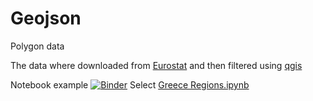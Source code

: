 # Geojson
Polygon data


The data where downloaded from <a href="https://ec.europa.eu/eurostat/web/gisco/geodata/reference-data/administrative-units-statistical-units/nuts" target="_blank">Eurostat</a> and then filtered using <a href="https://qgis.org/en/site/" target="_blank">qgis</a>

Notebook example [![Binder](https://mybinder.org/badge_logo.svg)](https://mybinder.org/v2/gh/dimitris1ps/Geojson/master)
Select <a href="https://nbviewer.jupyter.org/github/dimitris1ps/Geojson/blob/master/Greece%20Regions.ipynb">Greece Regions.ipynb</a>


